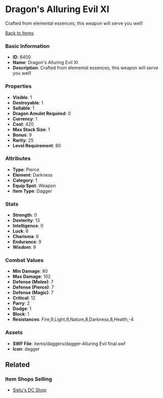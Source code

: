 # Dragon's Alluring Evil XI

Crafted from elemental essences, this weapon will serve you well!

[Back to Items](../items.md)

### Basic Information

- **ID**: 8400
- **Name**: Dragon&#039;s Alluring Evil XI
- **Description**: Crafted from elemental essences, this weapon will serve you well!

### Properties

- **Visible**: 1
- **Destroyable**: 1
- **Sellable**: 1
- **Dragon Amulet Required**: 0
- **Currency**: 1
- **Cost**: 420
- **Max Stack Size**: 1
- **Bonus**: 9
- **Rarity**: 25
- **Level Requirement**: 80

### Attributes

- **Type**: Pierce
- **Element**: Darkness
- **Category**: 1
- **Equip Spot**: Weapon
- **Item Type**: Dagger

### Stats

- **Strength**: 0
- **Dexterity**: 13
- **Intelligence**: 0
- **Luck**: 6
- **Charisma**: 6
- **Endurance**: 9
- **Wisdom**: 9

### Combat Values

- **Min Damage**: 80
- **Max Damage**: 102
- **Defense (Melee)**: 7
- **Defense (Pierce)**: 7
- **Defense (Magic)**: 7
- **Critical**: 12
- **Parry**: 2
- **Dodge**: 1
- **Block**: 1
- **Resistances**: Fire,9,Light,9,Nature,8,Darkness,8,Health,-4

### Assets

- **SWF File**: items/daggers/dagger-Alluring Evil final.swf
- **Icon**: dagger

## Related

### Item Shops Selling

- [Sielu's DC Shop](../item-shops/298-sielu-s-dc-shop.md)

